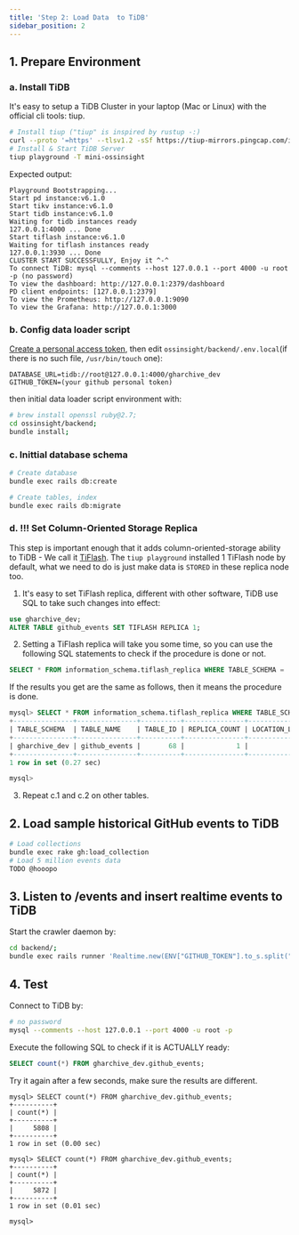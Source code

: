 ```yaml
---
title: 'Step 2: Load Data  to TiDB'
sidebar_position: 2
---
```


## 1. Prepare Environment

### a. Install TiDB

It's easy to setup a TiDB Cluster in your laptop (Mac or Linux) with the official cli tools: tiup.

```bash
# Install tiup ("tiup" is inspired by rustup -:)
curl --proto '=https' --tlsv1.2 -sSf https://tiup-mirrors.pingcap.com/install.sh | sh
# Install & Start TiDB Server
tiup playground -T mini-ossinsight
```

Expected output:
```
Playground Bootstrapping...
Start pd instance:v6.1.0
Start tikv instance:v6.1.0
Start tidb instance:v6.1.0
Waiting for tidb instances ready
127.0.0.1:4000 ... Done
Start tiflash instance:v6.1.0
Waiting for tiflash instances ready
127.0.0.1:3930 ... Done
CLUSTER START SUCCESSFULLY, Enjoy it ^-^
To connect TiDB: mysql --comments --host 127.0.0.1 --port 4000 -u root -p (no password)
To view the dashboard: http://127.0.0.1:2379/dashboard
PD client endpoints: [127.0.0.1:2379]
To view the Prometheus: http://127.0.0.1:9090
To view the Grafana: http://127.0.0.1:3000
```

### b. Config data loader script

[Create a personal access token](/workshop/mini-ossinsight/step-by-step/find-data-source#creating-a-personal-access-token), then edit `ossinsight/backend/.env.local`(if there is no such file, `/usr/bin/touch` one):
```
DATABASE_URL=tidb://root@127.0.0.1:4000/gharchive_dev
GITHUB_TOKEN=(your github personal token)
```

then initial data loader script environment with:
```bash
# brew install openssl ruby@2.7;
cd ossinsight/backend;
bundle install;
```

### c. Inittial database schema

```bash
# Create database
bundle exec rails db:create

# Create tables, index
bundle exec rails db:migrate
```

### d. !!! Set Column-Oriented Storage Replica

This step is important enough that it adds column-oriented-storage ability to TiDB - We call it [TiFlash](https://docs.pingcap.com/tidb/dev/tiflash-overview). The `tiup playground` installed 1 TiFlash node by default, what we need to do is just make data is `STORED` in these replica node too.

1. It's easy to set TiFlash replica, different with other software, TiDB use SQL to take such changes into effect:

```sql
use gharchive_dev;
ALTER TABLE github_events SET TIFLASH REPLICA 1;
```

2. Setting a TiFlash replica will take you some time, so you can use the following SQL statements to check if the procedure is done or not.

```sql
SELECT * FROM information_schema.tiflash_replica WHERE TABLE_SCHEMA = 'gharchive_dev' and TABLE_NAME = 'github_events';
```

If the results you get are the same as follows, then it means the procedure is done.

```sql
mysql> SELECT * FROM information_schema.tiflash_replica WHERE TABLE_SCHEMA = 'gharchive_dev' and TABLE_NAME = 'github_events';
+---------------+---------------+----------+---------------+-----------------+-----------+----------+
| TABLE_SCHEMA  | TABLE_NAME    | TABLE_ID | REPLICA_COUNT | LOCATION_LABELS | AVAILABLE | PROGRESS |
+---------------+---------------+----------+---------------+-----------------+-----------+----------+
| gharchive_dev | github_events |       68 |             1 |                 |         1 |        1 |
+---------------+---------------+----------+---------------+-----------------+-----------+----------+
1 row in set (0.27 sec)

mysql>
```

3. Repeat c.1 and c.2 on other tables.


## 2. Load sample historical GitHub events to TiDB

```bash
# Load collections
bundle exec rake gh:load_collection
# Load 5 million events data
TODO @hooopo
```


## 3. Listen to /events and insert realtime events to TiDB

Start the crawler daemon by:

```bash
cd backend/;
bundle exec rails runner 'Realtime.new(ENV["GITHUB_TOKEN"].to_s.split(","), 100).run';
```

## 4. Test

Connect to TiDB by:
```bash
# no password
mysql --comments --host 127.0.0.1 --port 4000 -u root -p
```

Execute the following SQL to check if it is ACTUALLY ready:

```sql
SELECT count(*) FROM gharchive_dev.github_events;
```
Try it again after a few seconds, make sure the results are different.

```
mysql> SELECT count(*) FROM gharchive_dev.github_events;
+----------+
| count(*) |
+----------+
|     5808 |
+----------+
1 row in set (0.00 sec)

mysql> SELECT count(*) FROM gharchive_dev.github_events;
+----------+
| count(*) |
+----------+
|     5872 |
+----------+
1 row in set (0.01 sec)

mysql>
```
